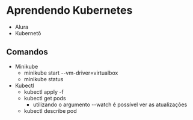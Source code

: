 # Aprendendo Kubernetes 
 - Alura
 - Kubernetõ

## Comandos
- Minikube
    - minikube start --vm-driver=virtualbox
    - minikube status
- Kubectl
    - kubectl apply -f <nome do arquvio yaml>
    - kubectl get pods
        - utilizando o argumento --watch é possível ver as atualizações
    - kubectl describe pod <nome do pod>